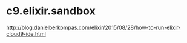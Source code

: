 # c9.elixir.sandbox

http://blog.danielberkompas.com/elixir/2015/08/28/how-to-run-elixir-cloud9-ide.html